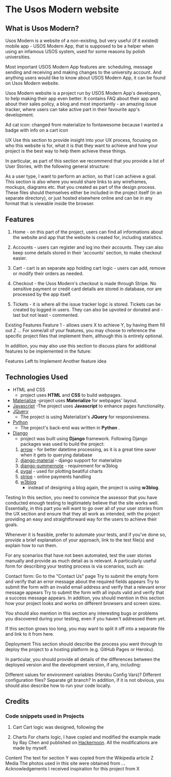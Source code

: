# The Usos Modern website

## What is Usos Modern?
Usos Modern is a website of a non-existing, but very useful (if it existed) mobile app - USOS Modern App, that is supposed to  be a helper when using an infamous USOS system, used for some reasons by polish universities.

Most important USOS Modern App features are: scheduling, message sending and receiving and making changes to the university account. And anything users would like to know about USOS Modern App, it can be found on Usos Modern website.

Usos Modern website is a project run by USOS Modern App's developers, to help making their app even better. It contains FAQ about their app and about their sales policy, a blog and most importantly - an amazing issue tracker, where users can take active part in their favourite app's development.




Ad cat icon: changed from materialize to fontawesome because I wanted a badge with info on a cart icon



UX
Use this section to provide insight into your UX process, focusing on who this website is for, what it is that they want to achieve and how your project is the best way to help them achieve these things.

In particular, as part of this section we recommend that you provide a list of User Stories, with the following general structure:

As a user type, I want to perform an action, so that I can achieve a goal.
This section is also where you would share links to any wireframes, mockups, diagrams etc. that you created as part of the design process. These files should themselves either be included in the project itself (in an separate directory), or just hosted elsewhere online and can be in any format that is viewable inside the browser.

## Features

1. Home - on this part of the project, users can find all informations about the website and app that the website is created for, including statistics.

2. Accounts - users can register and log ino their accounts. They can also keep some details stored in their 'accounts' section, to make checkout easier.

3. Cart - cart is an separate app holding cart logic - users can add, remove or modify their orders as needed.

4. Checkout - the Usos Modern's checkout is made through Stripe. No sensitive payment or credit card details are stored in database, nor are processed by the app itself.

5. Tickets - it is where all the issue tracker logic is stored. Tickets can be created by logged in users. They can also be upvoted or donated and - last but not least - commented.



Existing Features
Feature 1 - allows users X to achieve Y, by having them fill out Z
...
For some/all of your features, you may choose to reference the specific project files that implement them, although this is entirely optional.

In addition, you may also use this section to discuss plans for additional features to be implemented in the future:

Features Left to Implement
Another feature idea



## Technologies Used


- HTML and CSS
    - project uses **HTML** and **CSS** to build webpages.
-  [Materialize](https://materializecss.com/)
    -project uses **Materialize** for webpages' layout.
- [Javascript](https://www.javascript.com/) 
    -The project uses **Javascript** to enhance pages functionality.
- [JQuery](https://jquery.com)
    - The project is using Materialize's **JQuery** for responsiveness.
- [Python](https://www.python.org/)
    - The project's back-end was written in **Python** .
- [Django](https://www.djangoproject.com/)
    - project was built using **Django** framework.
    Following Django packages was used to build the project:
     1. [arrow](https://pypi.org/project/arrow/) - for better datetime processing, as it is a great time saver when it gets to querying database
     2. [django-material](http://forms.viewflow.io/) - django support for materialize
     3. [django-summernote](https://pypi.org/project/django-summernote/) - requirement for w3blog
     4. [pygal](http://pygal.org/en/stable/) - used for plotting beatiful charts 
     5. [stripe](https://stripe.com/) - online payments handling
     6. [w3blog](https://pypi.org/project/w3blog/)
          - instead of designing a blog again, the project is using **w3blog**.


Testing
In this section, you need to convince the assessor that you have conducted enough testing to legitimately believe that the site works well. Essentially, in this part you will want to go over all of your user stories from the UX section and ensure that they all work as intended, with the project providing an easy and straightforward way for the users to achieve their goals.

Whenever it is feasible, prefer to automate your tests, and if you've done so, provide a brief explanation of your approach, link to the test file(s) and explain how to run them.

For any scenarios that have not been automated, test the user stories manually and provide as much detail as is relevant. A particularly useful form for describing your testing process is via scenarios, such as:

Contact form:
Go to the "Contact Us" page
Try to submit the empty form and verify that an error message about the required fields appears
Try to submit the form with an invalid email address and verify that a relevant error message appears
Try to submit the form with all inputs valid and verify that a success message appears.
In addition, you should mention in this section how your project looks and works on different browsers and screen sizes.

You should also mention in this section any interesting bugs or problems you discovered during your testing, even if you haven't addressed them yet.

If this section grows too long, you may want to split it off into a separate file and link to it from here.

Deployment
This section should describe the process you went through to deploy the project to a hosting platform (e.g. GitHub Pages or Heroku).

In particular, you should provide all details of the differences between the deployed version and the development version, if any, including:

Different values for environment variables (Heroku Config Vars)?
Different configuration files?
Separate git branch?
In addition, if it is not obvious, you should also describe how to run your code locally.

## Credits

### Code snippets used in Projects

1. Cart
 Cart logic was designed, following the 


2. Charts
 For charts logic, I have copied and modified the example made by Ray Chen and published on [Hackernoon](https://hackernoon.com/server-rendered-charts-in-django-2604f903389d). All the modifications are made by myself.


Content
The text for section Y was copied from the Wikipedia article Z
Media
The photos used in this site were obtained from ...
Acknowledgements
I received inspiration for this project from X